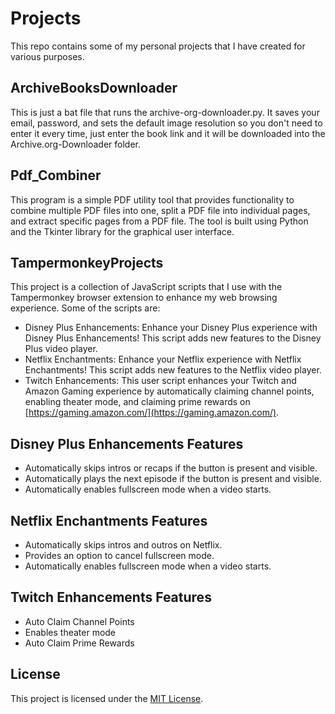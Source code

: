 # Projects

This repo contains some of my personal projects that I have created for various purposes.

## ArchiveBooksDownloader

This is just a bat file that runs the archive-org-downloader.py. It saves your email, password, and sets the default image resolution so you don't need to enter it every time, just enter the book link and it will be downloaded into the Archive.org-Downloader folder.

## Pdf_Combiner

This program is a simple PDF utility tool that provides functionality to combine multiple PDF files into one, split a PDF file into individual pages, and extract specific pages from a PDF file. The tool is built using Python and the Tkinter library for the graphical user interface.

## TampermonkeyProjects

This project is a collection of JavaScript scripts that I use with the Tampermonkey browser extension to enhance my web browsing experience. Some of the scripts are:

- Disney Plus Enhancements: Enhance your Disney Plus experience with Disney Plus Enhancements! This script adds new features to the Disney Plus video player.
- Netflix Enchantments: Enhance your Netflix experience with Netflix Enchantments! This script adds new features to the Netflix video player.
- Twitch Enhancements: This user script enhances your Twitch and Amazon Gaming experience by automatically claiming channel points, enabling theater mode, and claiming prime rewards on [https://gaming.amazon.com/](https://gaming.amazon.com/).

## Disney Plus Enhancements Features

- Automatically skips intros or recaps if the button is present and visible.
- Automatically plays the next episode if the button is present and visible.
- Automatically enables fullscreen mode when a video starts.

## Netflix Enchantments Features

- Automatically skips intros and outros on Netflix.
- Provides an option to cancel fullscreen mode.
- Automatically enables fullscreen mode when a video starts.

## Twitch Enhancements Features

- Auto Claim Channel Points
- Enables theater mode 
- Auto Claim Prime Rewards

## License

This project is licensed under the [MIT License](https://choosealicense.com/licenses/mit/).